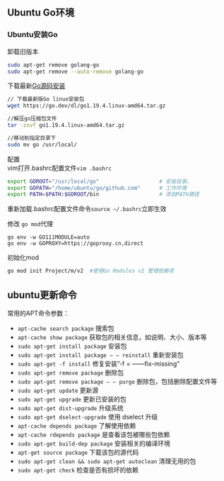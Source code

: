 ## Ubuntu Go环境

### Ubuntu安装Go
卸载旧版本
```sh
sudo apt-get remove golang-go
sudo apt-get remove --auto-remove golang-go
```
下载最新[Go源码安装](https://go.dev/dl/)

```sh
// 下载最新版Go linux安装包
wget https://go.dev/dl/go1.19.4.linux-amd64.tar.gz

//解压go压缩包文件
tar -zxvf go1.19.4.linux-amd64.tar.gz

//移动到指定目录下
sudo mv go /usr/local/
```
配置   
vim打开.bashrc配置文件`vim .bashrc`
```sh
export GOROOT="/usr/local/go"                   # 安装目录。
export GOPATH="/home/ubuntu/go/github.com"      # 工作环境
export PATH=$PATH:$GOROOT/bin                   # 添加PATH路径
```
重新加载.bashrc配置文件命令`source ~/.bashrc`立即生效

修改 `go mod`代理
```
go env -w GO111MODULE=auto
go env -w GOPROXY=https://goproxy.cn,direct
```
初始化mod
```sh
go mod init Project/m/v2  #使用Go Modules v2 管理依赖项
```

## ubuntu更新命令
常用的APT命令参数：

- `apt-cache search package` 搜索包
- `apt-cache show package` 获取包的相关信息，如说明、大小、版本等
- `sudo apt-get install package` 安装包
- `sudo apt-get install package – – reinstall` 重新安装包
- `sudo apt-get -f install` 修复安装”-f = ——fix-missing”
- `sudo apt-get remove package` 删除包
- `sudo apt-get remove package – – purge` 删除包，包括删除配置文件等
- `sudo apt-get update` 更新源
- `sudo apt-get upgrade` 更新已安装的包
- `sudo apt-get dist-upgrade` 升级系统
- `sudo apt-get dselect-upgrade` 使用 dselect 升级
- `apt-cache depends package` 了解使用依赖
- `apt-cache rdepends package` 是查看该包被哪些包依赖
- `sudo apt-get build-dep package` 安装相关的编译环境
- `apt-get source package` 下载该包的源代码
- `sudo apt-get clean && sudo apt-get autoclean` 清理无用的包
- `sudo apt-get check` 检查是否有损坏的依赖
